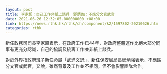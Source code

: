 ```yaml
---
layout: post
title: 李家超：自己工作非紙上談兵　鄧炳強：不應分文官武官
date: 2021-06-26 12:32:05.000000000 +08:00
link: https://news.rthk.hk/rthk/ch/component/k2/1597802-20210626.htm
categories: rthk
---
```


新任政務司司長李家超表示，在政府工作已44年，對政府整體運作比絕大部分同事有更充分認識，自己的協調及統籌工作並非紙上談兵。

對於外界指政府班子新任命屬「武進文退」，新任保安局局長鄧炳強表示，不應區分文官或武官，又說，雖然背景及工作並不相同，但不會影響團隊合作。
